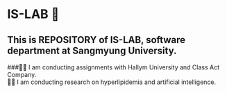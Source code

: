 # IS-LAB 🤖
## This is REPOSITORY of IS-LAB, software department at Sangmyung University.
###👩‍💻 I am conducting assignments with Hallym University and Class Act Company. <br>👩‍💻 I am conducting research on hyperlipidemia and artificial intelligence.
